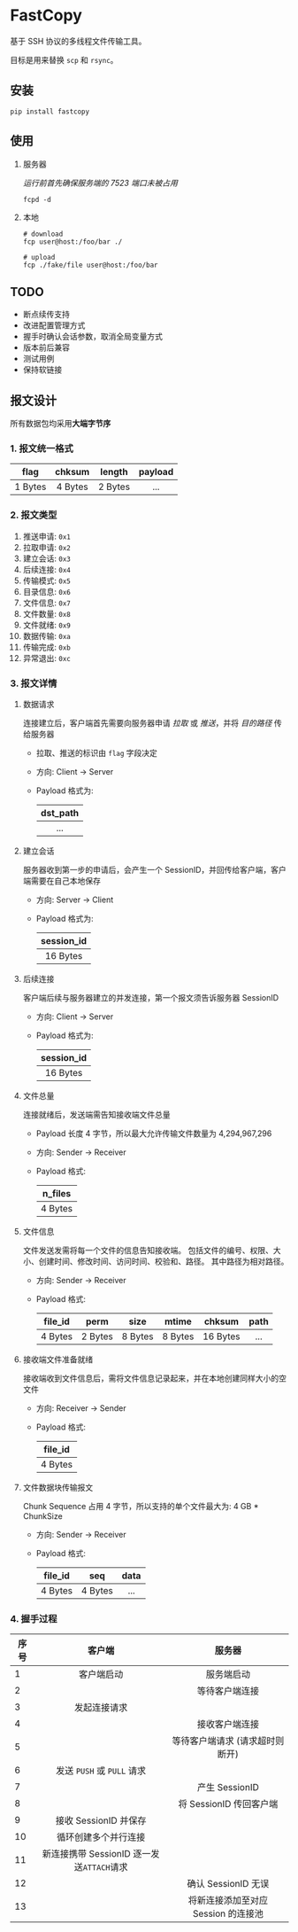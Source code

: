 # FastCopy

基于 SSH 协议的多线程文件传输工具。

目标是用来替换 `scp` 和 `rsync`。


## 安装

```shell
pip install fastcopy
```

## 使用

1. 服务器

    *运行前首先确保服务端的 7523 端口未被占用*

    ```shell
    fcpd -d
    ```

2. 本地

    ```shell
    # download
    fcp user@host:/foo/bar ./

    # upload
    fcp ./fake/file user@host:/foo/bar
    ```


## TODO

- 断点续传支持
- 改进配置管理方式
- 握手时确认会话参数，取消全局变量方式
- 版本前后兼容
- 测试用例
- 保持软链接


## 报文设计

所有数据包均采用**大端字节序**

### 1. 报文统一格式

|  flag   | chksum  | length  | payload |
| :-----: | :-----: | :-----: | :-----: |
| 1 Bytes | 4 Bytes | 2 Bytes |   ...   |

### 2. 报文类型

1. 推送申请: `0x1`
2. 拉取申请: `0x2`
3. 建立会话: `0x3`
4. 后续连接: `0x4`
5. 传输模式: `0x5`
6. 目录信息: `0x6`
7. 文件信息: `0x7`
8. 文件数量: `0x8`
9. 文件就绪: `0x9`
10. 数据传输: `0xa`
11. 传输完成: `0xb`
12. 异常退出: `0xc`


### 3. 报文详情

1. 数据请求

    连接建立后，客户端首先需要向服务器申请 *拉取* 或 *推送*，并将 *目的路径* 传给服务器

    - 拉取、推送的标识由 `flag` 字段决定
    - 方向: Client -> Server
    - Payload 格式为:

        | dst_path |
        | :------: |
        |   ...    |

2. 建立会话

    服务器收到第一步的申请后，会产生一个 SessionID，并回传给客户端，客户端需要在自己本地保存

    - 方向: Server -> Client
    - Payload 格式为:

        | session_id |
        | :--------: |
        |  16 Bytes  |

3. 后续连接

    客户端后续与服务器建立的并发连接，第一个报文须告诉服务器 SessionID

    - 方向: Client -> Server
    - Payload 格式为:

        | session_id |
        | :--------: |
        |  16 Bytes  |

4. 文件总量

    连接就绪后，发送端需告知接收端文件总量

    - Payload 长度 4 字节，所以最大允许传输文件数量为 4,294,967,296
    - 方向: Sender -> Receiver
    - Payload 格式:

        | n_files |
        | :-----: |
        | 4 Bytes |

5. 文件信息

    文件发送发需将每一个文件的信息告知接收端。
    包括文件的编号、权限、大小、创建时间、修改时间、访问时间、校验和、路径。
    其中路径为相对路径。

    - 方向: Sender -> Receiver
    - Payload 格式:

        | file_id |  perm   |  size   |  mtime  |  chksum  | path  |
        | :-----: | :-----: | :-----: | :-----: | :------: | :---: |
        | 4 Bytes | 2 Bytes | 8 Bytes | 8 Bytes | 16 Bytes |  ...  |

6. 接收端文件准备就绪

    接收端收到文件信息后，需将文件信息记录起来，并在本地创建同样大小的空文件

    - 方向: Receiver -> Sender
    - Payload 格式:

        | file_id |
        | :-----: |
        | 4 Bytes |

7. 文件数据块传输报文

    Chunk Sequence 占用 4 字节，所以支持的单个文件最大为: 4 GB * ChunkSize

    - 方向: Sender -> Receiver
    - Payload 格式:

        | file_id |   seq   | data  |
        | :-----: | :-----: | :---: |
        | 4 Bytes | 4 Bytes |  ...  |


### 4. 握手过程

| 序号 |                  客户端                   |               服务器                |
| ---- | :---------------------------------------: | :---------------------------------: |
| 1    |                客户端启动                 |             服务端启动              |
| 2    |                                           |           等待客户端连接            |
| 3    |               发起连接请求                |                                     |
| 4    |                                           |           接收客户端连接            |
| 5    |                                           |   等待客户端请求 (请求超时则断开)   |
| 6    |        发送 `PUSH` 或 `PULL` 请求         |                                     |
| 7    |                                           |           产生 SessionID            |
| 8    |                                           |       将 SessionID 传回客户端       |
| 9    |           接收 SessionID 并保存           |                                     |
| 10   |           循环创建多个并行连接            |                                     |
| 11   | 新连接携带 SessionID 逐一发送`ATTACH`请求 |                                     |
| 12   |                                           |         确认 SessionID 无误         |
| 13   |                                           | 将新连接添加至对应 Session 的连接池 |
